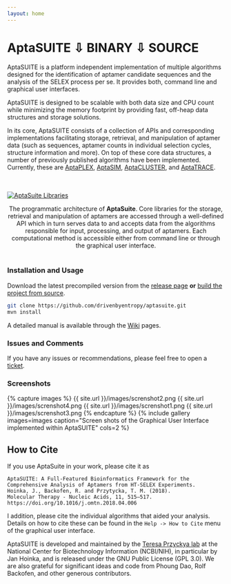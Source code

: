 ```yaml
---
layout: home
---
```

# AptaSUITE <a href="https://github.com/drivenbyentropy/aptasuite/releases/latest/" title="posts" class="posts-menu-icon-zip"></a> <span class="download-zip">&#8681; BINARY</span> <a href="https://github.com/drivenbyentropy/aptasuite/releases/latest" title="posts" class="posts-menu-icon-source"></a> <span class="download-source">&#8681;&nbsp;SOURCE</span>

AptaSUITE is a platform independent implementation of multiple algorithms designed for the identification of aptamer candidate sequences and the analysis of the SELEX process per se. It provides both, command line and graphical user interfaces.

AptaSUITE is designed to be scalable with both data size and CPU count while minimizing the memory footprint by providing fast, off-heap data structures and storage solutions.

In its core, AptaSUITE consists of a collection of APIs and corresponding implementations facilitating storage, retrieval, and manipulation of aptamer data (such as sequences, aptamer counts in individual selection cycles, structure information and more). On top of these core data structures, a number of previously published algorithms have been implemented. Currently, these are [AptaPLEX](https://www.ncbi.nlm.nih.gov/pubmed/27080809), [AptaSIM](https://www.ncbi.nlm.nih.gov/pubmed/25870409), [AptaCLUSTER](https://www.ncbi.nlm.nih.gov/pubmed/25558474), and [AptaTRACE](https://www.ncbi.nlm.nih.gov/pubmed/27467247).

<br><br><a href="{{ site.url }}/images/architechtureweb2.png"><img src="{{ site.url }}/images/architechtureweb2.png" alt="AptaSuite Libraries"></a>  

<center> The programmatic architecture of <b>AptaSuite</b>. Core libraries for the storage, retrieval and manipulation of aptamers are accessed through a well-defined API which in turn serves data to and accepts data from the algorithms responsible for input, processing, and output of aptamers. Each computational method is accessible either from command line or through the graphical user interface. </center><br>

### Installation and Usage

Download the latest precompiled version from the [release page](https://github.com/drivenbyentropy/aptasuite/releases) <b>or</b> [build the project from source](https://github.com/drivenbyentropy/aptasuite/wiki/Compiling-from-source). 
```bash
git clone https://github.com/drivenbyentropy/aptasuite.git
mvn install
```

A detailed manual is available through the [Wiki](https://github.com/drivenbyentropy/aptasuite/wiki) pages.

### Issues and Comments
If you have any issues or recommendations, please feel free to open a [ticket](https://github.com/drivenbyentropy/aptasuite/issues).

### Screenshots

{% capture images %}
	{{ site.url }}/images/screnshot2.png
	{{ site.url }}/images/screnshot4.png
	{{ site.url }}/images/screnshot1.png
	{{ site.url }}/images/screnshot3.png
{% endcapture %}
{% include gallery images=images caption="Screen shots of the Graphical User Interface implemented within AptaSUITE" cols=2 %}

## How to Cite
If you use AptaSuite in your work, please cite it as
```
AptaSUITE: A Full-Featured Bioinformatics Framework for the Comprehensive Analysis of Aptamers from HT-SELEX Experiments. 
Hoinka, J., Backofen, R. and Przytycka, T. M. (2018). 
Molecular Therapy - Nucleic Acids, 11, 515–517. https://doi.org/10.1016/j.omtn.2018.04.006
```
I addition, please cite the individual algorithms that aided your analysis. Details on how to cite these can be found in the `Help -> How to Cite` menu of the graphical user interface.

AptaSUITE is developed and maintained by the [Teresa Przyckya lab](https://www.ncbi.nlm.nih.gov/CBBresearch/Przytycka/index.cgi#research) at the National Center for Biotechnology Information (NCBI/NIH), in particular by Jan Hoinka, and is released under the GNU Public License (GPL 3.0). We are also grateful for significant ideas and code from Phoung Dao, Rolf Backofen, and other generous contributors.
